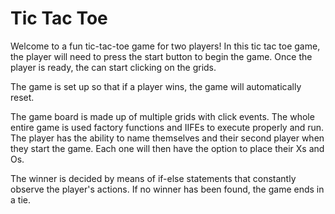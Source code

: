 # Tic Tac Toe

Welcome to a fun tic-tac-toe game for two players! In this tic tac toe game, the player will need to press the start button to begin the game. Once the player is ready, the can start clicking on the grids.

The game is set up so that if a player wins, the game will automatically reset.

The game board is made up of multiple grids with click events. The whole entire game is used factory functions and IIFEs to execute properly and run. The player has the ability to name themselves and their second player when they start the game. Each one will then have the option to place their Xs and Os.

The winner is decided by means of if-else statements that constantly observe the player's actions. If no winner has been found, the game ends in a tie.
